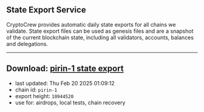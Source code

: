 ## State Export Service
CryptoCrew provides automatic daily state exports for all chains we validate. State export files can be used as genesis files and are a snapshot of the current blockchain state, including all validators, accounts, balances and delegations.

---
**Download: [pirin-1 state export](https://dl-eu2.ccvalidators.com/SERVICE/nolus/pirin-1_export_10944520.json)**
---

- last updated: Thu Feb 20 2025 01:09:12
- chain id: `pirin-1`
- export height: `10944520`
- use for: airdrops, local tests, chain recovery
